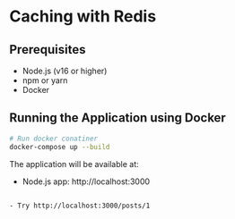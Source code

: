 # Caching with Redis


## Prerequisites

- Node.js (v16 or higher)
- npm or yarn
- Docker


## Running the Application using Docker

```bash
# Run docker conatiner
docker-compose up --build
```
The application will be available at:
- Node.js app: http://localhost:3000

```

- Try http://localhost:3000/posts/1

